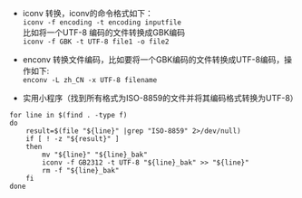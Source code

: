 - iconv 转换，iconv的命令格式如下：  
```iconv -f encoding -t encoding inputfile```  
比如将一个UTF-8 编码的文件转换成GBK编码  
```iconv -f GBK -t UTF-8 file1 -o file2```
- enconv 转换文件编码，比如要将一个GBK编码的文件转换成UTF-8编码，操作如下:  
```enconv -L zh_CN -x UTF-8 filename```

- 实用小程序（找到所有格式为ISO-8859的文件并将其编码格式转换为UTF-8）
```shell
for line in $(find . -type f)
do
	result=$(file "${line}" |grep "ISO-8859" 2>/dev/null)
    if [ ! -z "${result}" ]
    then
    	mv "${line}" "${line}_bak"
    	iconv -f GB2312 -t UTF-8 "${line}_bak" >> "${line}"
    	rm -f "${line}_bak"
    fi
done
```
